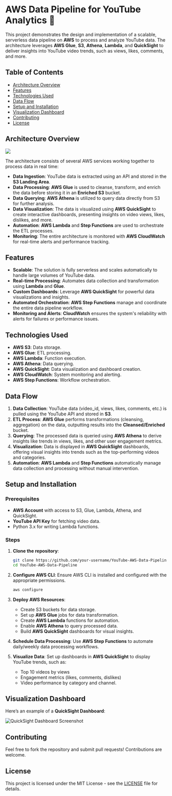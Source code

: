 # AWS Data Pipeline for YouTube Analytics 🚀

This project demonstrates the design and implementation of a scalable, serverless data pipeline on **AWS** to process and analyze YouTube data. The architecture leverages **AWS Glue**, **S3**, **Athena**, **Lambda**, and **QuickSight** to deliver insights into YouTube video trends, such as views, likes, comments, and more.

## Table of Contents
- [Architecture Overview](#architecture-overview)
- [Features](#features)
- [Technologies Used](#technologies-used)
- [Data Flow](#data-flow)
- [Setup and Installation](#setup-and-installation)
- [Visualization Dashboard](#visualization-dashboard)
- [Contributing](#contributing)
- [License](#license)

## Architecture Overview

<img src="Architecture.jpg">


The architecture consists of several AWS services working together to process data in real time:

- **Data Ingestion**: YouTube data is extracted using an API and stored in the **S3 Landing Area**.
- **Data Processing**: **AWS Glue** is used to cleanse, transform, and enrich the data before storing it in an **Enriched S3** bucket.
- **Data Querying**: **AWS Athena** is utilized to query data directly from S3 for further analysis.
- **Data Visualization**: The data is visualized using **AWS QuickSight** to create interactive dashboards, presenting insights on video views, likes, dislikes, and more.
- **Automation**: **AWS Lambda** and **Step Functions** are used to orchestrate the ETL processes.
- **Monitoring**: The entire architecture is monitored with **AWS CloudWatch** for real-time alerts and performance tracking.

## Features

- **Scalable**: The solution is fully serverless and scales automatically to handle large volumes of YouTube data.
- **Real-time Processing**: Automates data collection and transformation using **Lambda** and **Glue**.
- **Custom Dashboards**: Leverage **AWS QuickSight** for powerful data visualizations and insights.
- **Automated Orchestration**: **AWS Step Functions** manage and coordinate the entire data pipeline workflow.
- **Monitoring and Alerts**: **CloudWatch** ensures the system's reliability with alerts for failures or performance issues.

## Technologies Used

- **AWS S3**: Data storage.
- **AWS Glue**: ETL processing.
- **AWS Lambda**: Function execution.
- **AWS Athena**: Data querying.
- **AWS QuickSight**: Data visualization and dashboard creation.
- **AWS CloudWatch**: System monitoring and alerting.
- **AWS Step Functions**: Workflow orchestration.

## Data Flow

1. **Data Collection**: YouTube data (video_id, views, likes, comments, etc.) is pulled using the YouTube API and stored in **S3**.
2. **ETL Process**: **AWS Glue** performs transformations (cleansing, aggregation) on the data, outputting results into the **Cleansed/Enriched** bucket.
3. **Querying**: The processed data is queried using **AWS Athena** to derive insights like trends in views, likes, and other user engagement metrics.
4. **Visualization**: Data is displayed in **AWS QuickSight** dashboards, offering visual insights into trends such as the top-performing videos and categories.
5. **Automation**: **AWS Lambda** and **Step Functions** automatically manage data collection and processing without manual intervention.

## Setup and Installation

### Prerequisites
- **AWS Account** with access to S3, Glue, Lambda, Athena, and QuickSight.
- **YouTube API Key** for fetching video data.
- Python 3.x for writing Lambda functions.

### Steps

1. **Clone the repository**:
    ```bash
    git clone https://github.com/your-username/YouTube-AWS-Data-Pipeline.git
    cd YouTube-AWS-Data-Pipeline
    ```

2. **Configure AWS CLI**:
    Ensure AWS CLI is installed and configured with the appropriate permissions.

    ```bash
    aws configure
    ```

3. **Deploy AWS Resources**:
   - Create S3 buckets for data storage.
   - Set up **AWS Glue** jobs for data transformation.
   - Create **AWS Lambda** functions for automation.
   - Enable **AWS Athena** to query processed data.
   - Build **AWS QuickSight** dashboards for visual insights.

4. **Schedule Data Processing**:
   Use **AWS Step Functions** to automate daily/weekly data processing workflows.

5. **Visualize Data**:
   Set up dashboards in **AWS QuickSight** to display YouTube trends, such as:
   - Top 10 videos by views
   - Engagement metrics (likes, comments, dislikes)
   - Video performance by category and channel.

## Visualization Dashboard

Here’s an example of a **QuickSight Dashboard**:

![QuickSight Dashboard Screenshot](link-to-dashboard-image)

## Contributing

Feel free to fork the repository and submit pull requests! Contributions are welcome.

## License

This project is licensed under the MIT License - see the [LICENSE](LICENSE) file for details.

